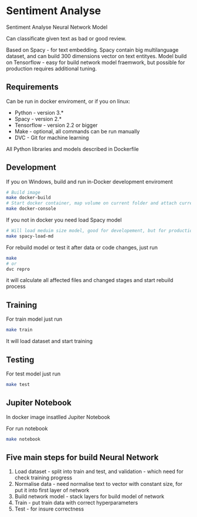 # Sentiment Analyse

Sentiment Analyse Neural Network Model

Can classificate given text as bad or good review.

Based on Spacy - for text embedding. Spacy contain big multilanguage dataset, and can build 300 dimensions vector on text entityes.
Model build on Tensorflow - easy for build network model fraemwork, but possible for production requires additional tuning.

## Requirements

Can be run in docker enviroment, or if you on linux:

* Python - version 3.*
* Spacy - version 2.*
* Tensorflow - version 2.2 or bigger
* Make - optional, all commands can be run manually
* DVC - Git for machine learning

All Python libraries and models described in Dockerfile

## Development

If you on Windows, build and run in-Docker development enviroment

```bash
# Build image
make docker-build
# Start docker container, map volume on current folder and attach current console
make docker-console
```

If you not in docker you need load Spacy model

```bash
# Will load meduim size model, good for developement, but for production better load lardger
make spacy-load-md
```

For rebuild model or test it after data or code changes, just run

```bash
make
# or
dvc repro
```

it will calculate all affected files and changed stages and start rebuild process

## Training

For train model just run

```bash
make train
```

It will load dataset and start training

## Testing

For test model just run

```bash
make test
```

## Jupiter Notebook

In docker image insatlled Jupiter Notebook

For run notebook

```bash
make notebook
```

## Five main steps for build Neural Network

1) Load dataset - split into train and test, and validation - which need for check training progress
2) Normalise data - need normalise text to vector with constant size, for put it into first layer of network
3) Build network model - stack layers for build model of network
4) Train - put train data with correct hyperparameters
5) Test - for insure correctness
